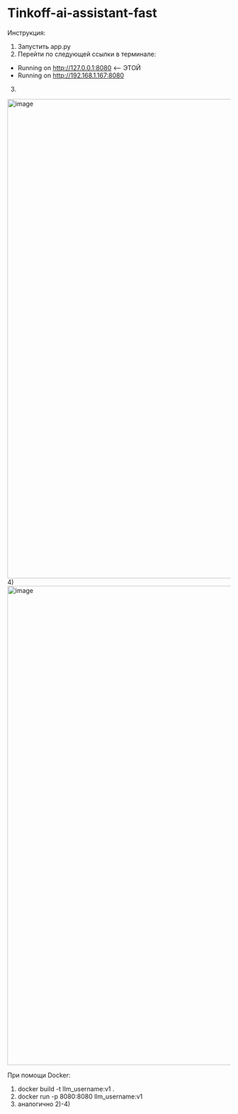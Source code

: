 # Tinkoff-ai-assistant-fast
Инструкция:
1) Запустить app.py
2) Перейти по следующей ссылки в терминале:
  * Running on http://127.0.0.1:8080 <-- ЭТОЙ
  * Running on http://192.168.1.167:8080
3)
<img width="1080" alt="image" src="https://github.com/elvispresniy/Tinkoff-ai-assistant-fast/assets/129598369/af022281-ebf7-4a65-94a6-a65ec12e479f">
4)
<img width="1080" alt="image" src="https://github.com/elvispresniy/Tinkoff-ai-assistant-fast/assets/129598369/ac9faf61-8df6-4413-80af-8a537b1d48ce">

При помощи Docker:
1) docker build -t llm_username:v1 .
2) docker run -p 8080:8080 llm_username:v1
3) аналогично 2)-4)
